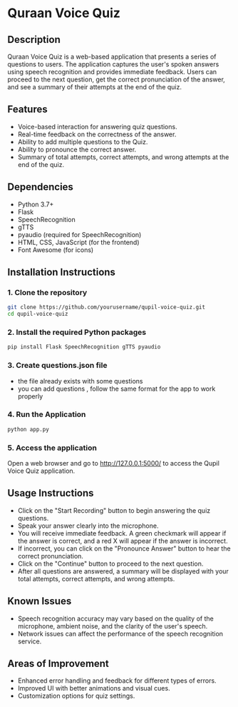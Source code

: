 # Quraan Voice Quiz

## Description
Quraan Voice Quiz is a web-based application that presents a series of questions to users. The application captures the user's spoken answers using speech recognition and provides immediate feedback. Users can proceed to the next question, get the correct pronunciation of the answer, and see a summary of their attempts at the end of the quiz.

## Features
- Voice-based interaction for answering quiz questions.
- Real-time feedback on the correctness of the answer.
- Ability to add multiple questions to the Quiz.
- Ability to pronounce the correct answer.
- Summary of total attempts, correct attempts, and wrong attempts at the end of the quiz.

## Dependencies
- Python 3.7+
- Flask
- SpeechRecognition
- gTTS
- pyaudio (required for SpeechRecognition)
- HTML, CSS, JavaScript (for the frontend)
- Font Awesome (for icons)

## Installation Instructions

### 1. Clone the repository
```bash
git clone https://github.com/yourusername/qupil-voice-quiz.git
cd qupil-voice-quiz
```

### 2. Install the required Python packages
```bash
pip install Flask SpeechRecognition gTTS pyaudio
```

### 3. Create questions.json file 
- the file already exists with some questions 
- you can add questions , follow the same format for the app to work properly 

### 4. Run the Application
```bash
python app.py
```
### 5. Access the application
Open a web browser and go to http://127.0.0.1:5000/ to access the Qupil Voice Quiz application.

## Usage Instructions
- Click on the "Start Recording" button to begin answering the quiz questions.
- Speak your answer clearly into the microphone.
- You will receive immediate feedback. A green checkmark will appear if the answer is correct, and a red X will appear if the answer is incorrect.
- If incorrect, you can click on the "Pronounce Answer" button to hear the correct pronunciation.
- Click on the "Continue" button to proceed to the next question.
- After all questions are answered, a summary will be displayed with your total attempts, correct attempts, and wrong attempts.
## Known Issues
- Speech recognition accuracy may vary based on the quality of the microphone, ambient noise, and the clarity of the user's speech.
- Network issues can affect the performance of the speech recognition service.
## Areas of Improvement
- Enhanced error handling and feedback for different types of errors.
- Improved UI with better animations and visual cues.
- Customization options for quiz settings.

